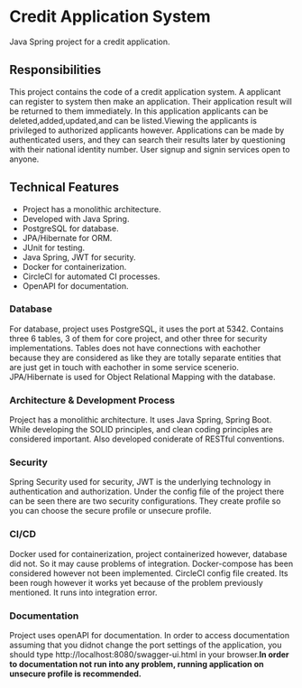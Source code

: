 # Credit Application System

Java Spring project for a credit application.

## Responsibilities
This project contains the code of a credit application system. A applicant can register to system then make an application. 
Their application result will be returned to them immediately. In this application applicants can be deleted,added,updated,and can be listed.Viewing the applicants is privileged to
authorized applicants however. Applications can be made by authenticated users, and they can search their results later by questioning with their national identity number. 
User signup and signin services open to anyone.

## Technical Features
- Project has a monolithic architecture.
- Developed with Java Spring.
- PostgreSQL for database.
- JPA/Hibernate for ORM.
- JUnit for testing.
- Java Spring, JWT for security.
- Docker for containerization.
- CircleCI for automated CI processes.
- OpenAPI for documentation.


### Database

For database, project uses PostgreSQL, it uses the port at 5342. Contains three 6 tables, 3 of them for core project, and other three for security implementations.
Tables does not have connections with eachother because they are considered as like they are totally separate entities that are just get in touch with eachother in some service scenerio.
JPA/Hibernate is used for Object Relational Mapping with the database.

### Architecture & Development Process

Project has a monolithic architecture. It uses Java Spring, Spring Boot. While developing the SOLID principles, and clean coding principles are considered important. 
Also developed coniderate of RESTful conventions.

### Security

Spring Security used for security, JWT is the underlying technology in authentication and authorization. 
Under the config file of the project there can be seen there are two security configurations. They create profile so you can choose the secure profile or unsecure profile.

### CI/CD

Docker used for containerization, project containerized however, database did not. So it may cause problems of integration. 
Docker-compose has been considered however not been implemented. CircleCI config file created. Its been rough however it works yet because of the problem previously mentioned.
It runs into integration error.

### Documentation

Project uses openAPI for documentation.
In order to access documentation assuming that you didnot change the port settings of the application, 
you should type http://localhost:8080/swagger-ui.html in your browser.**In order to documentation not run into any problem, running application on unsecure profile is recommended.**

